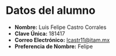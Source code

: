# Datos del alumno
- **Nombre:** Luis Felipe Castro Corrales
- **Clave Única:**  181417
- **Correo Electrónico:** lcastr11@itam.mx
- **Preferencia de Nombre:** Felipe